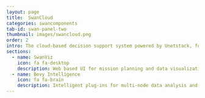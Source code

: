 ```yaml
---
layout: page
title:  SwanCloud
categories: swancomponents
tab-id: swan-panel-two
thumbnail: images/swancloud.png
order: 2
intro: The cloud-based decision support system powered by Unetstack, for executing intelligent missions in the SWAN, as well as visualizing the collected water quality data on SwanViz User Interface (UI).
sections:
  - name: SwanViz
    icon: fa fa-desktop
    description: Web based UI for mission planning and data visualization which is accessible via desktop and mobile.
  - name: Bevy Intelligence
    icon: fa fa-brain
    description: Intelligent plug-ins for multi-node data analysis and path planning.
---
```


